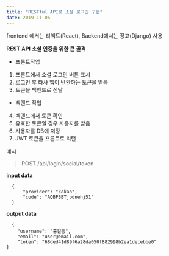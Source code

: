 ```yaml
---
title: "RESTful API로 소셜 로그인 구현"
date: 2019-11-06
---
```


frontend 에서는 리액트(React), Backend에서는 장고(Django) 사용

**REST API 소셜 인증을 위한 큰 골격**

  * 프론트작업
  1. 프론트에서 소셜 로그인 버튼 표시
  2. 로그인 후 타사 앱이 반환하는 토큰을 받음
  3. 토큰을 백엔드로 전달
  
  * 백엔드 작업
  4. 벡엔드에서 토큰 확인
  5. 유효한 토큰일 경우 사용자를 받음
  6. 사용자를 DB에 저장
  7. JWT 토큰을 프론트로 리턴

예시
> POST /api/login/social/token

**input data**
```
  {
      "provider": "kakao",
      "code": "AQBPBBTjbdnehj51"
  }
  ```
  **output data**
  ```
    {
      "username": "홍길동",
      "email": "user@email.com",
      "token": "68ded41d89f6a28da050f882998b2ea1decebbe0"
  }
  ```
  
